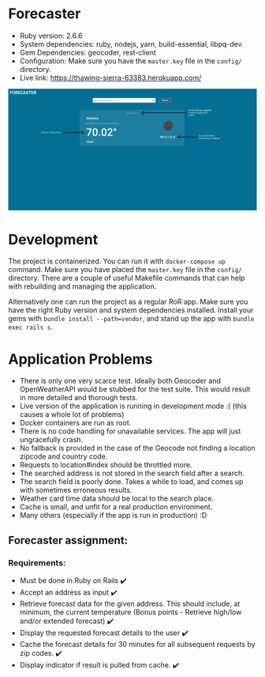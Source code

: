 # Forecaster

* Ruby version: 2.6.6
* System dependencies: ruby, nodejs, yarn, build-essential, libpq-dev.
* Gem Dependencies: geocoder, rest-client
* Configuration: Make sure you have the `master.key` file in the `config/` directory.
* Live link: https://thawing-sierra-63383.herokuapp.com/

![App preview](preview.png)

# Development

The project is containerized. You can run it with `docker-compose up` command.
Make sure you have placed the `master.key` file in the `config/` directory. 
There are a couple of useful Makefile commands that can help with rebuilding and managing the application.

Alternatively one can run the project as a regular RoR app. Make sure you have the right Ruby version and system dependencies installed.
Install your gems with `bundle install --path=vendor`, and stand up the app with `bundle exec rails s`.

# Application Problems

* There is only one very scarce test. Ideally both Geocoder and OpenWeatherAPI would be stubbed for the test suite. This would result in more detailed and thorough tests.
* Live version of the application is running in development mode :( (this causes a whole lot of problems)
* Docker containers are run as root.
* There is no code handling for unavailable services. The app will just ungracefully crash.
* No fallback is provided in the case of the Geocode not finding a location zipcode and country code.
* Requests to location#index should be throttled more.
* The searched address is not stored in the search field after a search.
* The search field is poorly done. Takes a while to load, and comes up with sometimes erroneous results.
* Weather card time data should be local to the search place.
* Cache is small, and unfit for a real production environment.
* Many others (especially if the app is run in production) :D

## Forecaster assignment:

### Requirements:
  * Must be done in Ruby on Rails ✔️
  * Accept an address as input ✔️
  * Retrieve forecast data for the given address.
    This should include, at minimum, the current temperature (Bonus points - Retrieve high/low and/or extended forecast) ✔️
  * Display the requested forecast details to the user ✔️
  * Cache the forecast details for 30 minutes for all subsequent requests by zip codes. ✔️
  * Display indicator if result is pulled from cache. ✔️
